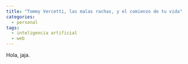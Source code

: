 ```yaml
---
title: "Tommy Vercetti, las malas rachas, y el comienzo de tu vida"
categories:
  - personal
tags:
  - inteligencia artificial
  - web
---
```

Hola, jaja.